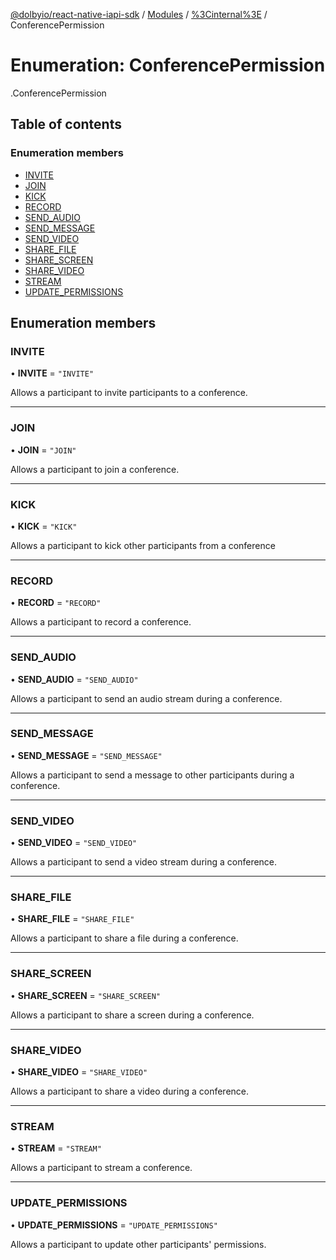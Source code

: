 [@dolbyio/react-native-iapi-sdk](../README.md) / [Modules](../modules.md) / [%3Cinternal%3E](../modules/_internal_.md) / ConferencePermission

# Enumeration: ConferencePermission

[<internal>](../modules/_internal_.md).ConferencePermission

## Table of contents

### Enumeration members

- [INVITE](_internal_.ConferencePermission.md#invite)
- [JOIN](_internal_.ConferencePermission.md#join)
- [KICK](_internal_.ConferencePermission.md#kick)
- [RECORD](_internal_.ConferencePermission.md#record)
- [SEND_AUDIO](_internal_.ConferencePermission.md#send_audio)
- [SEND_MESSAGE](_internal_.ConferencePermission.md#send_message)
- [SEND_VIDEO](_internal_.ConferencePermission.md#send_video)
- [SHARE_FILE](_internal_.ConferencePermission.md#share_file)
- [SHARE_SCREEN](_internal_.ConferencePermission.md#share_screen)
- [SHARE_VIDEO](_internal_.ConferencePermission.md#share_video)
- [STREAM](_internal_.ConferencePermission.md#stream)
- [UPDATE_PERMISSIONS](_internal_.ConferencePermission.md#update_permissions)

## Enumeration members

### INVITE

• **INVITE** = `"INVITE"`

Allows a participant to invite participants to a conference.

___

### JOIN

• **JOIN** = `"JOIN"`

Allows a participant to join a conference.

___

### KICK

• **KICK** = `"KICK"`

Allows a participant to kick other participants from a conference

___

### RECORD

• **RECORD** = `"RECORD"`

Allows a participant to record a conference.

___

### SEND\_AUDIO

• **SEND\_AUDIO** = `"SEND_AUDIO"`

Allows a participant to send an audio stream during a conference.

___

### SEND\_MESSAGE

• **SEND\_MESSAGE** = `"SEND_MESSAGE"`

Allows a participant to send a message to other participants during a conference.

___

### SEND\_VIDEO

• **SEND\_VIDEO** = `"SEND_VIDEO"`

Allows a participant to send a video stream during a conference.

___

### SHARE\_FILE

• **SHARE\_FILE** = `"SHARE_FILE"`

Allows a participant to share a file during a conference.

___

### SHARE\_SCREEN

• **SHARE\_SCREEN** = `"SHARE_SCREEN"`

Allows a participant to share a screen during a conference.

___

### SHARE\_VIDEO

• **SHARE\_VIDEO** = `"SHARE_VIDEO"`

Allows a participant to share a video during a conference.

___

### STREAM

• **STREAM** = `"STREAM"`

Allows a participant to stream a conference.

___

### UPDATE\_PERMISSIONS

• **UPDATE\_PERMISSIONS** = `"UPDATE_PERMISSIONS"`

Allows a participant to update other participants' permissions.
